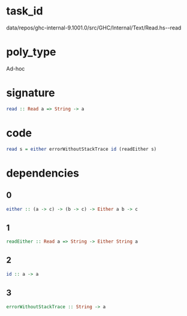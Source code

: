 
# task_id
data/repos/ghc-internal-9.1001.0/src/GHC/Internal/Text/Read.hs--read

# poly_type
Ad-hoc

# signature
```haskell
read :: Read a => String -> a
```   

# code
```haskell
read s = either errorWithoutStackTrace id (readEither s)
```

# dependencies
## 0
```haskell
either :: (a -> c) -> (b -> c) -> Either a b -> c
```
## 1
```haskell
readEither :: Read a => String -> Either String a
```
## 2
```haskell
id :: a -> a
```
## 3
```haskell
errorWithoutStackTrace :: String -> a
```
